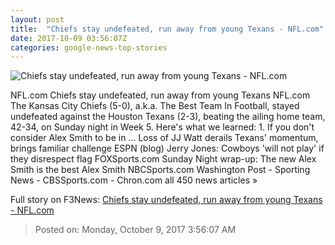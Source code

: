 ```yaml
---
layout: post
title:  "Chiefs stay undefeated, run away from young Texans - NFL.com"
date: 2017-10-09 03:56:07Z
categories: google-news-top-stories
---
```


![Chiefs stay undefeated, run away from young Texans - NFL.com](http://static.nfl.com/static/content/public/photo/2017/10/08/0ap3000000858941_thumbnail_200_150.jpg)

NFL.com Chiefs stay undefeated, run away from young Texans NFL.com The Kansas City Chiefs (5-0), a.k.a. The Best Team In Football, stayed undefeated against the Houston Texans (2-3), beating the ailing home team, 42-34, on Sunday night in Week 5. Here's what we learned: 1. If you don't consider Alex Smith to be in ... Loss of JJ Watt derails Texans' momentum, brings familiar challenge ESPN (blog) Jerry Jones: Cowboys 'will not play' if they disrespect flag FOXSports.com Sunday Night wrap-up: The new Alex Smith is the best Alex Smith NBCSports.com Washington Post - Sporting News - CBSSports.com - Chron.com all 450 news articles »


Full story on F3News: [Chiefs stay undefeated, run away from young Texans - NFL.com](http://www.f3nws.com/n/rz3dTF)

> Posted on: Monday, October 9, 2017 3:56:07 AM
